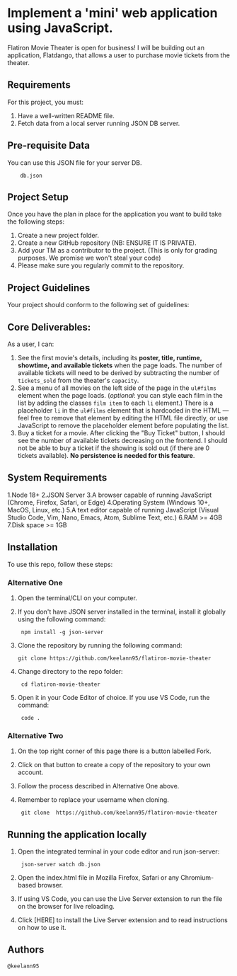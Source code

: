# Implement a 'mini' web application using JavaScript.
Flatiron Movie Theater is open for business! I will be building out an application, Flatdango, that allows a user to purchase movie tickets from the theater.

## Requirements
For this project, you must:

1. Have a well-written README file.
2. Fetch data from a local server running JSON DB server.

## Pre-requisite Data
You can use this JSON file for your server DB.

        db.json

## Project Setup
Once you have the plan in place for the application you want to build take the following steps:

1. Create a new project folder.
2. Create a new GitHub repository (NB: ENSURE IT IS PRIVATE).
3. Add your TM as a contributor to the project. (This is only for grading purposes. We promise we won't steal your code)
5. Please make sure you regularly commit to the repository.

## Project Guidelines
Your project should conform to the following set of guidelines:

 ## Core Deliverables:
As a user, I can:

1. See the first movie's details, including its **poster, title, runtime, showtime, and available tickets** when the page loads. The number of available tickets will need to be derived by subtracting the number of `tickets_sold` from the theater's `capacity`.
2. See a menu of all movies on the left side of the page in the `ul#films` element when the page loads. (_optional_: you can style each film in the list by adding the classes `film item` to each `li` element.) There is a placeholder `li` in the `ul#films` element that is hardcoded in the HTML — feel free to remove that element by editing the HTML file directly, or use JavaScript to remove the placeholder element before populating the list.
3. Buy a ticket for a movie. After clicking the "Buy Ticket" button, I should see the number of available tickets decreasing on the frontend. I should not be able to buy a ticket if the showing is sold out (if there are 0 tickets available). **No persistence is needed for this feature**.

## System Requirements
1.Node 18+
2.JSON Server
3.A browser capable of running JavaScript (Chrome, Firefox, Safari, or Edge)
4.Operating System (Windows 10+, MacOS, Linux, etc.)
5.A text editor capable of running JavaScript (Visual Studio Code, Vim, Nano, Emacs, Atom, Sublime Text, etc.)
6.RAM >= 4GB
7.Disk space >= 1GB

## Installation
To use this repo, follow these steps:

### Alternative One
1. Open the terminal/CLI on your computer.

2. If you don't have JSON server installed in the terminal, install it globally using the following command:

        npm install -g json-server  

3. Clone the repository by running the following command:

       git clone https://github.com/keelann95/flatiron-movie-theater

4. Change directory to the repo folder:

        cd flatiron-movie-theater 

5. Open it in your Code Editor of choice. If you use VS Code, run the command:

        code .


### Alternative Two
1. On the top right corner of this page there is a button labelled Fork.

2. Click on that button to create a copy of the repository to your own account.

3. Follow the process described in Alternative One above.

4. Remember to replace your username when cloning.

        git clone  https://github.com/keelann95/flatiron-movie-theater

## Running the application locally
1. Open the integrated terminal in your code editor and run json-server:

        json-server watch db.json

2. Open the index.html file in Mozilla Firefox, Safari or any Chromium-based browser.

3. If using VS Code, you can use the Live Server extension to run the file on the browser for live reloading.
4. Click [HERE] to install the Live Server extension and to read instructions on how to use it.  

## Authors
    @keelann95